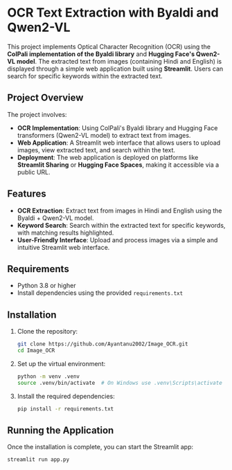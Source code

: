 # OCR Text Extraction with Byaldi and Qwen2-VL

This project implements Optical Character Recognition (OCR) using the **ColPali implementation of the Byaldi library** and **Hugging Face's Qwen2-VL model**. The extracted text from images (containing Hindi and English) is displayed through a simple web application built using **Streamlit**. Users can search for specific keywords within the extracted text.

## Project Overview

The project involves:

- **OCR Implementation**: Using ColPali's Byaldi library and Hugging Face transformers (Qwen2-VL model) to extract text from images.
- **Web Application**: A Streamlit web interface that allows users to upload images, view extracted text, and search within the text.
- **Deployment**: The web application is deployed on platforms like **Streamlit Sharing** or **Hugging Face Spaces**, making it accessible via a public URL.

## Features

- **OCR Extraction**: Extract text from images in Hindi and English using the Byaldi + Qwen2-VL model.
- **Keyword Search**: Search within the extracted text for specific keywords, with matching results highlighted.
- **User-Friendly Interface**: Upload and process images via a simple and intuitive Streamlit web interface.

## Requirements

- Python 3.8 or higher
- Install dependencies using the provided `requirements.txt`

## Installation

1. Clone the repository:

    ```bash
    git clone https://github.com/Ayantanu2002/Image_OCR.git
    cd Image_OCR
    ```

2. Set up the virtual environment:

    ```bash
    python -m venv .venv
    source .venv/bin/activate  # On Windows use .venv\Scripts\activate
    ```

3. Install the required dependencies:

    ```bash
    pip install -r requirements.txt
    ```

## Running the Application

Once the installation is complete, you can start the Streamlit app:

```bash
streamlit run app.py
